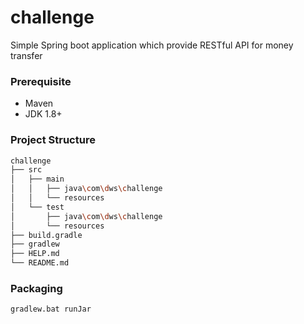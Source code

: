 # challenge
Simple Spring boot application which provide RESTful API for money transfer

### Prerequisite
- Maven
- JDK 1.8+
### Project Structure
```bash
challenge
├── src
│   ├── main
│   │   ├── java\com\dws\challenge
│   │   └── resources
│   └── test
│       ├── java\com\dws\challenge
│       └── resources
├── build.gradle
├── gradlew
├── HELP.md
└── README.md
```
### Packaging
```
gradlew.bat runJar
```
